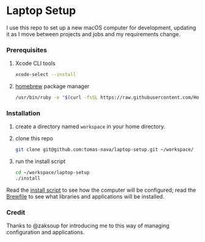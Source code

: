 # Laptop Setup

I use this repo to set up a new macOS computer for development, updating it as I move
between projects and jobs and my requirements change.

### Prerequisites

1. Xcode CLI tools
   ```bash
   xcode-select --install
   ```
1. [homebrew](http://brew.sh) package manager
   ```bash
   /usr/bin/ruby -e "$(curl -fsSL https://raw.githubusercontent.com/Homebrew/install/master/install)"
   ```

### Installation

1. create a directory named `workspace` in your home directory.
1. clone this repo

    ```bash
    git clone git@github.com:tomas-nava/laptop-setup.git ~/workspace/
    ```
1. run the install script

    ```bash
    cd ~/workspace/laptop-setup
    ./install
    ```

Read the [install script](install) to see how the computer will be configured; read
the [Brewfile](Brewfile) to see what libraries and applications will be installed.

### Credit

Thanks to @zaksoup for introducing me to this way of managing configuration and
applications.
